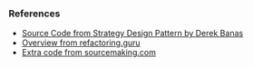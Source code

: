 ### References

- [Source Code from Strategy Design Pattern by Derek Banas](https://www.youtube.com/watch?v=-NCgRD9-C6o&list=PLF206E906175C7E07&index=5)
- [Overview from refactoring.guru](https://refactoring.guru/design-patterns/strategy)
- [Extra code from sourcemaking.com](https://sourcemaking.com/design_patterns/strategy/cpp/1)